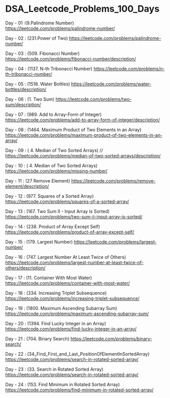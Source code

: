 # DSA_Leetcode_Problems_100_Days


Day - 01  :(9.Palindrome Number) https://leetcode.com/problems/palindrome-number/


Day - 02 : (231.Power of Two) https://leetcode.com/problems/palindrome-number/


Day - 03 : (509. Fibonacci Number) https://leetcode.com/problems/fibonacci-number/description/


Day - 04 : (1137. N-th Tribonacci Number) https://leetcode.com/problems/n-th-tribonacci-number/


Day - 05 : (1518. Water Bottles) https://leetcode.com/problems/water-bottles/description/


Day - 06 : (1. Two Sum) https://leetcode.com/problems/two-sum/description/


Day - 07 : (989. Add to Array-Form of Integer) https://leetcode.com/problems/add-to-array-form-of-integer/description/


Day - 08 : (1464. Maximum Product of Two Elements in an Array)  https://leetcode.com/problems/maximum-product-of-two-elements-in-an-array/


Day - 09 : ( 4. Median of Two Sorted Arrays)  // https://leetcode.com/problems/median-of-two-sorted-arrays/description/


Day - 10 : ( 4. Median of Two Sorted Arrays)  https://leetcode.com/problems/missing-number/


Day - 11 : (27 Remove Element)  https://leetcode.com/problems/remove-element/description/


Day - 12 : (977. Squares of a Sorted Array) https://leetcode.com/problems/squares-of-a-sorted-array/


Day - 13 : (167. Two Sum II - Input Array Is Sorted) https://leetcode.com/problems/two-sum-ii-input-array-is-sorted/


Day - 14 : (238. Product of Array Except Self) https://leetcode.com/problems/product-of-array-except-self/


Day - 15 : (179. Largest Number) https://leetcode.com/problems/largest-number/


Day - 16 : (747. Largest Number At Least Twice of Others) https://leetcode.com/problems/largest-number-at-least-twice-of-others/description/


Day - 17 : (11. Container With Most Water) https://leetcode.com/problems/container-with-most-water/


Day - 18 : (334. Increasing Triplet Subsequence) https://leetcode.com/problems/increasing-triplet-subsequence/


Day - 19 : (1800. Maximum Ascending Subarray Sum) https://leetcode.com/problems/maximum-ascending-subarray-sum/


Day - 20 : (1394. Find Lucky Integer in an Array) https://leetcode.com/problems/find-lucky-integer-in-an-array/


Day - 21 : (704. Binary Search) https://leetcode.com/problems/binary-search/


Day - 22 : (34_Find_First_and_Last_PositionOfElementInSortedArray) https://leetcode.com/problems/search-in-rotated-sorted-array/


Day - 23 : (33. Search in Rotated Sorted Array) https://leetcode.com/problems/search-in-rotated-sorted-array/


Day - 24 : (153. Find Minimum in Rotated Sorted Array) https://leetcode.com/problems/find-minimum-in-rotated-sorted-array/